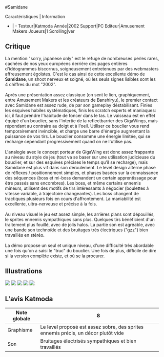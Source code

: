 #Samidane

Caractéristiques | Information
- | -
Testeur|Katmoda
Année|2002
Support|PC
Editeur|Amusement Makers
Joueurs|1
Scrolling|ver

## Critique
La mention "sorry, japanese only" est le refuge de nombreuses perles rares, cachées de nos yeux européens derrière des pages entières d'idéogrammes biscornus, soigneusement entretenues par des webmasters affreusement égoïstes. C'est le cas ainsi de cette excellente démo de <b>Samidane</b>, un shoot nerveux et soigné, où les seuls signes lisibles sont les 4 chiffres du mot "2002".<br/><br/>Après une présentation assez classique (on sent le lien, graphiquement, entre Amusement Makers et les créateurs de Banshiryu), le premier contact avec Samidane est assez rude, de par son gameplay déstabilisant. Finies les esquives habiles systématiques, finis les scratch experts et maniaques: ici, il faut prendre l'habitude de foncer dans le tas. Le vaisseau est en effet équipé d'un bouclier, sans l'intertie de la reflectbarrier des GigaWings, mais répondant au contraire au doigt et à l'oeil. Utiliser ce bouclier vous rend temporairement invincible, et charge une barre d'énergie augmentant la puissance de vos tirs. Le bouclier consomme une énergie limitée, qui se recharge cependant progressivement quand on ne l'utilise pas.<br/><br/>L'analogie avec le concept porteur de GigaWing est donc assez frappante au niveau du style de jeu (tout va se baser sur une utilisation judicieuse du bouclier, et sur des esquives précises le temps qu'il se recharge), mais Samidane est plus vif dans son déroulement. Le level design alterne phase de réflexes / positionnement simples, et phases basées sur la connaissance des séquences (boss et mi-boss demandent un certain apprentissage pour être passés sans encombres). Les boss, et même certains ennemis mineurs, utilisent des motifs de tirs intéressants à négocier (boulettes à vitesse variable, à trajectoire changeantes). Les boss changent de tractiques plusieurs fois en cours d'affrontement. La maniabilité est excellente, ultra-nerveuse et précise à la fois.<br/><br/>Au niveau visuel le jeu est assez simple, les arrières plans sont dépouillés, le sprites ennemis sympathiques sans plus. Quelques tirs bénéficient d'un traitement plus fouillé, avec de jolis halos. La partie son est agréable, avec une bande son technoïde et des bruitages très électriques ("gzz") bien travaillés en stéréo.<br/><br/>La démo propose un seul et unique niveau, d'une difficulté très abordable une fois qu'on a saisi le "truc" du bouclier. Une fois de plus, difficile de dire si la version complète existe, et où se la procurer.

## Illustrations
![](http://www.shmup.com/images/thumbs/img_fiche_1_691.jpg)
![](http://www.shmup.com/images/thumbs/img_fiche_2_691.jpg)
![](http://www.shmup.com/images/thumbs/img_fiche_3_691.jpg)
![](http://www.shmup.com/images/thumbs/img_fiche_4_691.jpg)
![](http://www.shmup.com/images/thumbs/img_fiche_5_691.jpg)

## L'avis Katmoda
Note globale|8
-|-
Graphisme|Le level proposé est assez sobre, des sprites ennemis précis, un décor plutôt vide
Son|Bruitages électrisés sympathiques et bien travaillés
